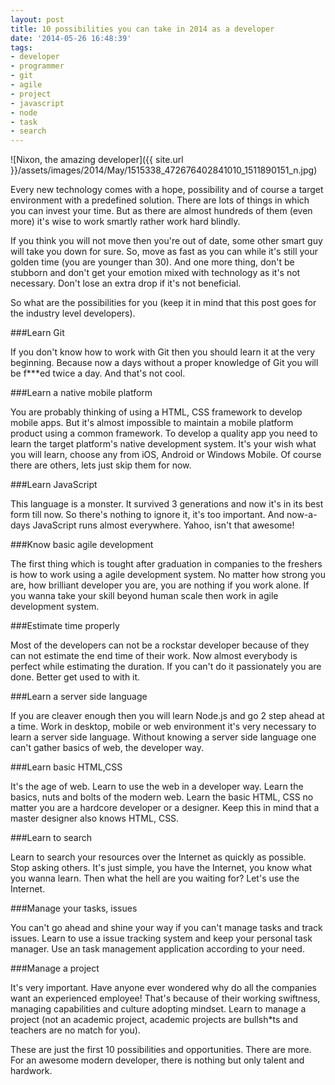 ```yaml
---
layout: post
title: 10 possibilities you can take in 2014 as a developer
date: '2014-05-26 16:48:39'
tags:
- developer
- programmer
- git
- agile
- project
- javascript
- node
- task
- search
---
```


![Nixon, the amazing developer]({{ site.url }}/assets/images/2014/May/1515338_472676402841010_1511890151_n.jpg)

Every new technology comes with a hope, possibility and of course a target environment with a predefined solution. There are lots of things in which you can invest your time. But as there are almost hundreds of them (even more) it's wise to work smartly rather work hard blindly.

If you think you will not move then you're out of date, some other smart guy will take you down for sure. So, move as fast as you can while it's still your golden time (you are younger than 30). And one more thing, don't be stubborn and don't get your emotion mixed with technology as it's not necessary. Don't lose an extra drop if it's not beneficial.

So what are the possibilities for you (keep it in mind that this post goes for the industry level developers).


###Learn Git

If you don't know how to work with Git then you should learn it at the very beginning. Because now a days without a proper knowledge of Git you will be f\*\*\*ed twice a day. And that's not cool.

###Learn a native mobile platform

You are probably thinking of using a HTML, CSS framework to develop mobile apps. But it's almost impossible to maintain a mobile platform product using a common framework. To develop a quality app you need to learn the target platform's native development system. It's your wish what you will learn, choose any from iOS, Android or Windows Mobile. Of course there are others, lets just skip them for now.

###Learn JavaScript

This language is a monster. It survived 3 generations and now it's in its best form till now. So there's nothing to ignore it, it's too important. And now-a-days JavaScript runs almost everywhere. Yahoo, isn't that awesome!

###Know basic agile development

The first thing which is tought after graduation in companies to the freshers is how to work using a agile development system. No matter how strong you are, how brilliant developer you are, you are nothing if you work alone. If you wanna take your skill beyond human scale then work in agile development system.

###Estimate time properly

Most of the developers can not be a rockstar developer because of they can not estimate the end time of their work. Now almost everybody is perfect while estimating the duration. If you can't do it passionately you are done. Better get used to with it.

###Learn a server side language

If you are cleaver enough then you will learn Node.js and go 2 step ahead at a time. Work in desktop, mobile or web environment it's very necessary to learn a server side language. Without knowing a server side language one can't gather basics of web, the developer way.

###Learn basic HTML,CSS

It's the age of web. Learn to use the web in a developer way. Learn the basics, nuts and bolts of the modern web. Learn the basic HTML, CSS no matter you are a hardcore developer or a designer. Keep this in mind that a master designer also knows HTML, CSS.

###Learn to search

Learn to search your resources over the Internet as quickly as possible. Stop asking others. It's just simple, you have the Internet, you know what you wanna learn. Then what the hell are you waiting for? Let's use the Internet.

###Manage your tasks, issues

You can't go ahead and shine your way if you can't manage tasks and track issues. Learn to use a issue tracking system and keep your personal task manager. Use an task management application according to your need.

###Manage a project

It's very important. Have anyone ever wondered why do all the companies want an experienced employee! That's because of their working swiftness, managing capabilities and culture adopting mindset. Learn to manage a project (not an academic project, academic projects are bullsh\*ts and teachers are no match for you).

These are just the first 10 possibilities and opportunities. There are more. For an awesome modern developer, there is nothing but only talent and hardwork.
